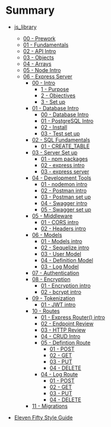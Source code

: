 # Summary
* [js_library]()
    * [00 - Prework]()
    * [01 - Fundamentals]()
    * [02 - API Intro]()
    * [03 - Objects]()
    * [04 - Arrays]()
    * [05 - Node Intro]()
    * [06 - Express Server]()
        * [00 - Intro ]()
            * [1 - Purpose](javascript_library/06-Express-Server/00-intro/01-purpose.md)
            * [2 - Objectives](javascript_library/06-Express-Server/00-intro/02-set-up.md)
            * [3 - Set up](javascript_library/06-Express-Server/00-intro/03-documentation.md)
        * [01 - Database Intro]()
            * [00 - Database Intro](javascript_library/06-Express-Server/01-db/00-db-intro.md)
            * [01 - PostgreSQL Intro](javascript_library/06-Express-Server/01-db/01-pg-intro.md)
            * [02 - Install](javascript_library/06-Express-Server/01-db/02-pg-install.md)
            * [03 - Test set up](javascript_library/06-Express-Server/01-db/03-pg-test.md)
        * [02 - SQL Fundamentals]()
            * [01 - CREATE_TABLE]()
        * [03 - Server Set up]()
            * [01 - npm packages](javascript_library/06-Express-Server/03-server-setup/01-server-package.md)
            * [02 - express intro]()
            * [03 - express server]()
        * [04 - Development Tools]()
            * [01 - nodemon intro]()
            * [02 - Postman intro]()
            * [03 - Postman set up]()
            * [04 - Swagger intro]()
            * [05 - Swagger set up]()
        * [05 - Middleware]()
            * [01 - CORS intro]()
            * [02 - Headers intro]()
        * [06 - Models]()
            * [01 - Models intro]()
            * [02 - Sequelize intro]()
            * [03 - User Model]()
            * [04 - Definition Model]()
            * [03 - Log Model]()
        * [07 - Authentication]()
        * [08 - Encryption]()
            * [01 - Encryption intro]()
            * [02 - bcrypt intro]()   
        * [09 - Tokenization]()
            * [01 - JWT intro]()
        * [10 - Routes]()
            * [01 - Express Router() intro]()
            * [02 - Endpoint Review]()
            * [03 - HTTP Review]()
            * [04 - CRUD Intro]()
            * [05 - Defintion Route]()
                * [01 - POST]()
                * [02 - GET]()
                * [03 - PUT]()
                * [04 - DELETE]()
            * [04 - Log Route]()
                * [01 - POST]()
                * [02 - GET]()
                * [03 - PUT]()
                * [04 - DELETE]()
        * [11 - Migrations]()
   

* [Eleven Fifty Style Guide](StyleGuide/StyleGuide.md)